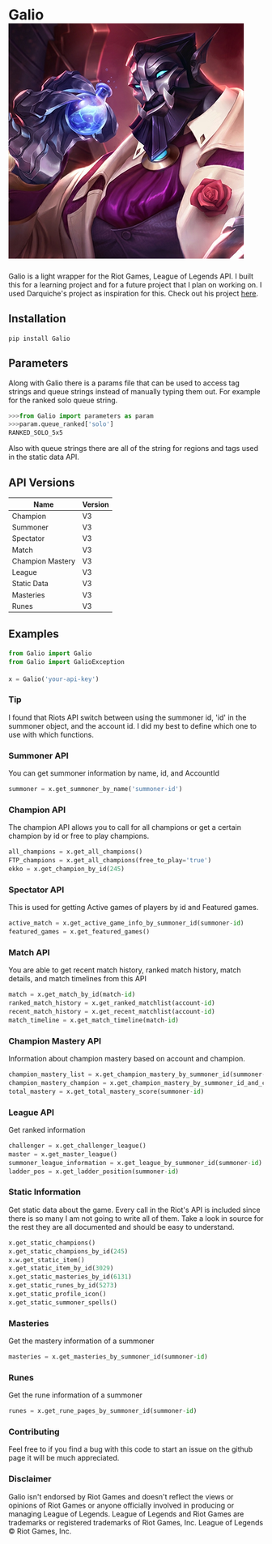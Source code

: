 ﻿# Galio ![](https://github.com/kcnklub/Galio/blob/master/Galiopic.png)
Galio is a light wrapper for the Riot Games, League of Legends API. I built this for a learning project and for a future
project that I plan on working on. I used Darquiche's project as inspiration for this. 
Check out his project [here](https://github.com/Darquiche/Riot-Observer).

## Installation
```
pip install Galio
```
## Parameters
Along with Galio there is a params file that can be used to access tag 
strings and queue strings instead of manually typing them out. For 
example for the ranked solo queue string. 
```python
>>>from Galio import parameters as param
>>>param.queue_ranked['solo']
RANKED_SOLO_5x5
```
Also with queue strings there are all of the string for regions and tags used in the static data API.
## API Versions
| Name | Version |
--- | --- 
Champion | V3
Summoner | V3
Spectator | V3
Match | V3
Champion Mastery | V3
League | V3
Static Data | V3 
Masteries | V3
Runes | V3

## Examples
```python
from Galio import Galio
from Galio import GalioException

x = Galio('your-api-key')
```
### Tip
I found that Riots API switch between using the summoner id, 'id' in the summoner object, and the account id. I did my best to define which one to use with which functions. 
### Summoner API
You can get summoner information by name, id, and AccountId
```python
summoner = x.get_summoner_by_name('summoner-id')
```
### Champion API
The champion API allows you to call for all champions or get a certain champion by id or free to play champions.
```python
all_champions = x.get_all_champions()
FTP_champions = x.get_all_champions(free_to_play='true')
ekko = x.get_champion_by_id(245)
```
### Spectator API
This is used for getting Active games of players by id and Featured games. 
```python
active_match = x.get_active_game_info_by_summoner_id(summoner-id)
featured_games = x.get_featured_games()
```
### Match API
You are able to get recent match history, ranked match history, match details, and match timelines from this API
```python
match = x.get_match_by_id(match-id)
ranked_match_history = x.get_ranked_matchlist(account-id)
recent_match_history = x.get_recent_matchlist(account-id)
match_timeline = x.get_match_timeline(match-id)
```
### Champion Mastery API
Information about champion mastery based on account and champion.
```python
champion_mastery_list = x.get_champion_mastery_by_summoner_id(summoner-id)
champion_mastery_champion = x.get_champion_mastery_by_summoner_id_and_champion_id(summoner-id, champion-id)
total_mastery = x.get_total_mastery_score(summoner-id)
```
### League API
Get ranked information
```python
challenger = x.get_challenger_league()
master = x.get_master_league()
summoner_league_information = x.get_league_by_summoner_id(summoner-id)
ladder_pos = x.get_ladder_position(summoner-id)
```
### Static Information
Get static data about the game. Every call in the Riot's API is included since there is so many I am not going to write all of them.
 Take a look in source for the rest they are all documented and should
 be easy to understand. 
```python
x.get_static_champions()
x.get_static_champions_by_id(245)
x.w.get_static_item()
x.get_static_item_by_id(3029)
x.get_static_masteries_by_id(6131)
x.get_static_runes_by_id(5273)
x.get_static_profile_icon()
x.get_static_summoner_spells()
```
### Masteries
Get the mastery information of a summoner
```python
masteries = x.get_masteries_by_summoner_id(summoner-id)
```
### Runes
Get the rune information of a summoner
```python
runes = x.get_rune_pages_by_summoner_id(summoner-id)
```

### Contributing
Feel free to if you find a bug with this code to start an issue on the github page it will be much appreciated. 

### Disclaimer
Galio isn't endorsed by Riot Games and doesn't reflect the views or opinions of Riot Games or anyone officially involved in producing or managing League of Legends. League of Legends and Riot Games are trademarks or registered trademarks of Riot Games, Inc. League of Legends © Riot Games, Inc. 